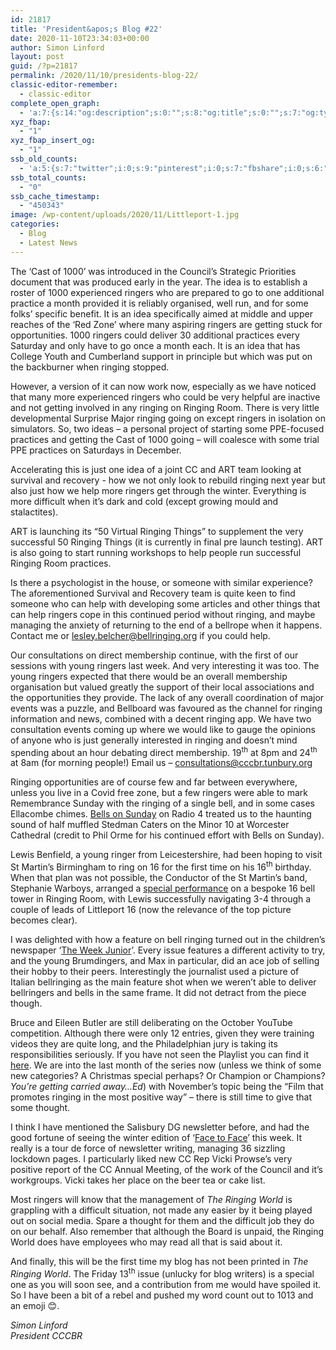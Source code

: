 ```yaml
---
id: 21817
title: 'President&apos;s Blog #22'
date: 2020-11-10T23:34:03+00:00
author: Simon Linford
layout: post
guid: /?p=21817
permalink: /2020/11/10/presidents-blog-22/
classic-editor-remember:
  - classic-editor
complete_open_graph:
  - 'a:7:{s:14:"og:description";s:0:"";s:8:"og:title";s:0:"";s:7:"og:type";s:0:"";s:12:"twitter:card";s:7:"summary";s:15:"twitter:creator";s:0:"";s:19:"twitter:description";s:0:"";s:8:"og:image";s:5:"21821";}'
xyz_fbap:
  - "1"
xyz_fbap_insert_og:
  - "1"
ssb_old_counts:
  - 'a:5:{s:7:"twitter";i:0;s:9:"pinterest";i:0;s:7:"fbshare";i:0;s:6:"reddit";i:0;s:6:"tumblr";N;}'
ssb_total_counts:
  - "0"
ssb_cache_timestamp:
  - "450343"
image: /wp-content/uploads/2020/11/Littleport-1.jpg
categories:
  - Blog
  - Latest News
---
```

The ‘Cast of 1000’ was introduced in the Council’s Strategic Priorities document that was produced early in the year. The idea is to establish a roster of 1000 experienced ringers who are prepared to go to one additional practice a month provided it is reliably organised, well run, and for some folks’ specific benefit. It is an idea specifically aimed at middle and upper reaches of the ‘Red Zone’ where many aspiring ringers are getting stuck for opportunities. 1000 ringers could deliver 30 additional practices every Saturday and only have to go once a month each. It is an idea that has College Youth and Cumberland support in principle but which was put on the backburner when ringing stopped.

However, a version of it can now work now, especially as we have noticed that many more experienced ringers who could be very helpful are inactive and not getting involved in any ringing on Ringing Room. There is very little developmental Surprise Major ringing going on except ringers in isolation on simulators. So, two ideas – a personal project of starting some PPE-focused practices and getting the Cast of 1000 going – will coalesce with some trial PPE practices on Saturdays in December.

Accelerating this is just one idea of a joint CC and ART team looking at survival and recovery - how we not only look to rebuild ringing next year but also just how we help more ringers get through the winter. Everything is more difficult when it’s dark and cold (except growing mould and stalactites).

ART is launching its “50 Virtual Ringing Things” to supplement the very successful 50 Ringing Things (it is currently in final pre launch testing). ART is also going to start running workshops to help people run successful Ringing Room practices.

Is there a psychologist in the house, or someone with similar experience? The aforementioned Survival and Recovery team is quite keen to find someone who can help with developing some articles and other things that can help ringers cope in this continued period without ringing, and maybe managing the anxiety of returning to the end of a bellrope when it happens. Contact me or <lesley.belcher@bellringing.org> if you could help.

Our consultations on direct membership continue, with the first of our sessions with young ringers last week. And very interesting it was too. The young ringers expected that there would be an overall membership organisation but valued greatly the support of their local associations and the opportunities they provide. The lack of any overall coordination of major events was a puzzle, and Bellboard was favoured as the channel for ringing information and news, combined with a decent ringing app. We have two consultation events coming up where we would like to gauge the opinions of anyone who is just generally interested in ringing and doesn’t mind spending about an hour debating direct membership. 19<sup>th</sup> at 8pm and 24<sup>th</sup> at 8am (for morning people!) Email us – <consultations@cccbr.tunbury.org>

Ringing opportunities are of course few and far between everywhere, unless you live in a Covid free zone, but a few ringers were able to mark Remembrance Sunday with the ringing of a single bell, and in some cases Ellacombe chimes. <a href="https://www.bbc.co.uk/sounds/play/m000p613" target="_blank" rel="noopener noreferrer">Bells on Sunday</a> on Radio 4 treated us to the haunting sound of half muffled Stedman Caters on the Minor 10 at Worcester Cathedral (credit to Phil Orme for his continued effort with Bells on Sunday).

Lewis Benfield, a young ringer from Leicestershire, had been hoping to visit St Martin’s Birmingham to ring on 16 for the first time on his 16<sup>th</sup> birthday. When that plan was not possible, the Conductor of the St Martin’s band, Stephanie Warboys, arranged a <a href="https://bb.ringingworld.co.uk/view.php?id=1400908" target="_blank" rel="noopener noreferrer">special performance</a> on a bespoke 16 bell tower in Ringing Room, with Lewis successfully navigating 3-4 through a couple of leads of Littleport 16 (now the relevance of the top picture becomes clear).

I was delighted with how a feature on bell ringing turned out in the children’s newspaper ‘<a href="https://cccbr.org.uk/wp-content/uploads/2020/11/24_TWJ-256_Do-something-scaled.jpg" target="_blank" rel="noopener noreferrer">The Week Junior</a>’. Every issue features a different activity to try, and the young Brumdingers, and Max in particular, did an ace job of selling their hobby to their peers. Interestingly the journalist used a picture of Italian bellringing as the main feature shot when we weren’t able to deliver bellringers and bells in the same frame. It did not detract from the piece though.

Bruce and Eileen Butler are still deliberating on the October YouTube competition. Although there were only 12 entries, given they were training videos they are quite long, and the Philadelphian jury is taking its responsibilities seriously. If you have not seen the Playlist you can find it <a href="https://www.youtube.com/playlist?list=PLmJrg8h0wm_p8RN6oh7OMZzLwFgym0zOl" target="_blank" rel="noopener noreferrer">here</a>. We are into the last month of the series now (unless we think of some new categories? A Christmas special perhaps? Or Champion or Champions? _You’re getting carried away…Ed_) with November’s topic being the “Film that promotes ringing in the most positive way” – there is still time to give that some thought.

I think I have mentioned the Salisbury DG newsletter before, and had the good fortune of seeing the winter edition of ‘<a href="https://sdgr.org.uk/wp-content/uploads/Face-to-Face-160.pdf" target="_blank" rel="noopener noreferrer">Face to Face</a>’ this week. It really is a tour de force of newsletter writing, managing 36 sizzling lockdown pages. I particularly liked new CC Rep Vicki Prowse’s very positive report of the CC Annual Meeting, of the work of the Council and it’s workgroups. Vicki takes her place on the beer tea or cake list.

Most ringers will know that the management of _The Ringing World_ is grappling with a difficult situation, not made any easier by it being played out on social media. Spare a thought for them and the difficult job they do on our behalf. Also remember that although the Board is unpaid, the Ringing World does have employees who may read all that is said about it.

And finally, this will be the first time my blog has not been printed in _The Ringing World_. The Friday 13<sup>th</sup> issue (unlucky for blog writers) is a special one as you will soon see, and a contribution from me would have spoiled it. So I have been a bit of a rebel and pushed my word count out to 1013 and an emoji 😊.

_Simon Linford_  
_President CCCBR_
